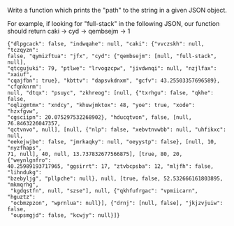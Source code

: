 Write a function which prints the "path" to the string in a given JSON object.

For example, if looking for "full-stack" in the following JSON, our function should return caki -> cyd -> qembsejm -> 1

```
{"dlpgcack": false, "indwqahe": null, "caki": {"vvczskh": null, "tczqyzn":
false, "qymizftua": "jfx", "cyd": {"qembsejm": [null, "full-stack", null],
"qtcgujuki": 79, "ptlwe": "lrvogzcpw", "jivdwnqi": null, "nzjlfax": "xaiuf",
"cqajfbn": true}, "kbttv": "dapsvkdnxm", "gcfv": 43.25503357696589}, "cfqnknrm":
null, "dtqx": "psuyc", "zkhreog": [null, {"txrhgu": false, "qkhe": false,
"oqlzgmtmx": "xndcy", "khuwjmktox": 48, "yoe": true, "xode": "hzxfgvw",
"cgsciipn": 20.075297532268902}, "hducqtvon", false, [null, 76.8463226047357,
"qctvnvo", null], [null, {"nlp": false, "xebvtnvwbb": null, "uhfikxc": null,
"eekejwjbe": false, "jmrkaqky": null, "oeyystp": false}, [null, 10, "nyzfhaps",
71, null], 40, null, 13.737832677566875], [true, 80, 20, {"weynlgnfro":
40.25989193717965, "ggsirrt": 17, "ztvbcpsba": 12, "mljfh": false, "lihndukg":
"bzebyljg", "pllpche": null}, null, [true, false, 52.532666161803895, "mkmqrhg",
 "kgdqstfn", null, "szse"], null, {"qkhfufrgac": "vpmiicarn", "hguztz":
 "ocbmzpzon", "wprnlua": null}], {"drnj": [null, false], "jkjzvjuiw": false,
 "oupsmgjd": false, "kcwjy": null}]}
```
